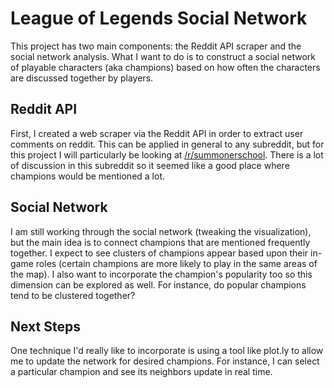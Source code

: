 # League of Legends Social Network
This project has two main components: the Reddit API scraper and the social network analysis. What I want to do is to construct a social network of playable characters (aka champions) based on how often the characters are discussed together by players.

## Reddit API
First, I created a web scraper via the Reddit API in order to extract user comments on reddit. This can be applied in general to any subreddit, but for this project I will particularly be looking at [/r/summonerschool](http://www.reddit.com/r/summonerschool/). There is a lot of discussion in this subreddit so it seemed like a good place where champions would be mentioned a lot. 

## Social Network
I am still working through the social network (tweaking the visualization), but the main idea is to connect champions that are mentioned frequently together. I expect to see clusters of champions appear based upon their in-game roles (certain champions are more likely to play in the same areas of the map). I also want to incorporate the champion's popularity too so this dimension can be explored as well. For instance, do popular champions tend to be clustered together?

## Next Steps
One technique I'd really like to incorporate is using a tool like plot.ly to allow me to update the network for desired champions. For instance, I can select a particular champion and see its neighbors update in real time.
